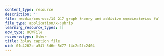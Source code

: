 ```yaml
---
content_type: resource
description: ''
file: /media/courses/18-217-graph-theory-and-additive-combinatorics-fall-2019/01c4262ca5415d6e5d77f4c2d1fc2404_50oEJs-HZHQ.srt
file_type: application/x-subrip
learning_resource_types: []
ocw_type: OCWFile
resourcetype: Other
title: 3play caption file
uid: 01c4262c-a541-5d6e-5d77-f4c2d1fc2404
---
```

